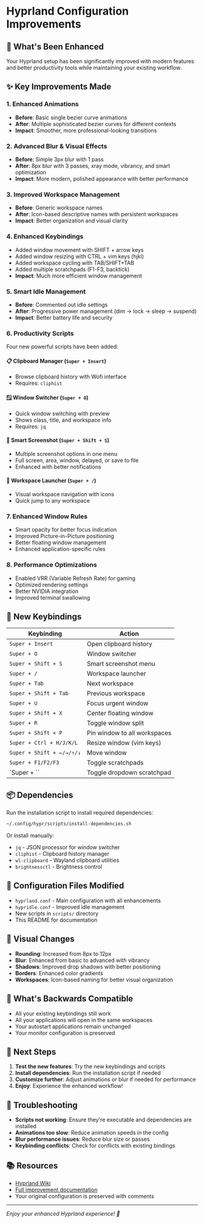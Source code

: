# Hyprland Configuration Improvements

## 🚀 What's Been Enhanced

Your Hyprland setup has been significantly improved with modern features and better productivity tools while maintaining your existing workflow.

## ✨ Key Improvements Made

### 1. **Enhanced Animations**
- **Before**: Basic single bezier curve animations
- **After**: Multiple sophisticated bezier curves for different contexts
- **Impact**: Smoother, more professional-looking transitions

### 2. **Advanced Blur & Visual Effects**
- **Before**: Simple 3px blur with 1 pass
- **After**: 8px blur with 3 passes, xray mode, vibrancy, and smart optimization
- **Impact**: More modern, polished appearance with better performance

### 3. **Improved Workspace Management**
- **Before**: Generic workspace names
- **After**: Icon-based descriptive names with persistent workspaces
- **Impact**: Better organization and visual clarity

### 4. **Enhanced Keybindings**
- Added window movement with SHIFT + arrow keys
- Added window resizing with CTRL + vim keys (hjkl)
- Added workspace cycling with TAB/SHIFT+TAB
- Added multiple scratchpads (F1-F3, backtick)
- **Impact**: Much more efficient window management

### 5. **Smart Idle Management**
- **Before**: Commented out idle settings
- **After**: Progressive power management (dim → lock → sleep → suspend)
- **Impact**: Better battery life and security

### 6. **Productivity Scripts**
Four new powerful scripts have been added:

#### 📋 Clipboard Manager (`Super + Insert`)
- Browse clipboard history with Wofi interface
- Requires: `cliphist`

#### 🪟 Window Switcher (`Super + O`)
- Quick window switching with preview
- Shows class, title, and workspace info
- Requires: `jq`

#### 📸 Smart Screenshot (`Super + Shift + S`)
- Multiple screenshot options in one menu
- Full screen, area, window, delayed, or save to file
- Enhanced with better notifications

#### 🏢 Workspace Launcher (`Super + /`)
- Visual workspace navigation with icons
- Quick jump to any workspace

### 7. **Enhanced Window Rules**
- Smart opacity for better focus indication
- Improved Picture-in-Picture positioning
- Better floating window management
- Enhanced application-specific rules

### 8. **Performance Optimizations**
- Enabled VRR (Variable Refresh Rate) for gaming
- Optimized rendering settings
- Better NVIDIA integration
- Improved terminal swallowing

## 🎯 New Keybindings

| Keybinding | Action |
|------------|--------|
| `Super + Insert` | Open clipboard history |
| `Super + O` | Window switcher |
| `Super + Shift + S` | Smart screenshot menu |
| `Super + /` | Workspace launcher |
| `Super + Tab` | Next workspace |
| `Super + Shift + Tab` | Previous workspace |
| `Super + U` | Focus urgent window |
| `Super + Shift + X` | Center floating window |
| `Super + R` | Toggle window split |
| `Super + Shift + P` | Pin window to all workspaces |
| `Super + Ctrl + H/J/K/L` | Resize window (vim keys) |
| `Super + Shift + ←/→/↑/↓` | Move window |
| `Super + F1/F2/F3` | Toggle scratchpads |
| `Super + \`` | Toggle dropdown scratchpad |

## 📦 Dependencies

Run the installation script to install required dependencies:
```bash
~/.config/hypr/scripts/install-dependencies.sh
```

Or install manually:
- `jq` - JSON processor for window switcher
- `cliphist` - Clipboard history manager
- `wl-clipboard` - Wayland clipboard utilities
- `brightnessctl` - Brightness control

## 🔧 Configuration Files Modified

- `hyprland.conf` - Main configuration with all enhancements
- `hypridle.conf` - Improved idle management
- New scripts in `scripts/` directory
- This README for documentation

## 🎨 Visual Changes

- **Rounding**: Increased from 8px to 12px
- **Blur**: Enhanced from basic to advanced with vibrancy
- **Shadows**: Improved drop shadows with better positioning
- **Borders**: Enhanced color gradients
- **Workspaces**: Icon-based naming for better visual organization

## 🚦 What's Backwards Compatible

- All your existing keybindings still work
- All your applications will open in the same workspaces
- Your autostart applications remain unchanged
- Your monitor configuration is preserved

## 🔄 Next Steps

1. **Test the new features**: Try the new keybindings and scripts
2. **Install dependencies**: Run the installation script if needed
3. **Customize further**: Adjust animations or blur if needed for performance
4. **Enjoy**: Experience the enhanced workflow!

## 🐛 Troubleshooting

- **Scripts not working**: Ensure they're executable and dependencies are installed
- **Animations too slow**: Reduce animation speeds in the config
- **Blur performance issues**: Reduce blur size or passes
- **Keybinding conflicts**: Check for conflicts with existing bindings

## 📚 Resources

- [Hyprland Wiki](https://wiki.hyprland.org/)
- [Full improvement documentation](../../../hyprland-improvements.md)
- Your original configuration is preserved with comments

---

*Enjoy your enhanced Hyprland experience! 🎉*